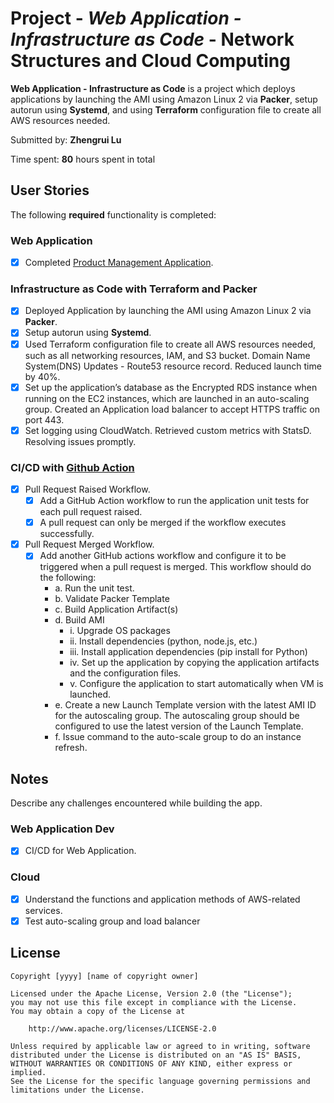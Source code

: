 # Project - *Web Application - Infrastructure as Code* - Network Structures and Cloud Computing

**Web Application - Infrastructure as Code** is a project which deploys applications by launching the AMI using Amazon Linux 2 via **Packer**, setup autorun using **Systemd**, and using **Terraform** configuration file to create all AWS resources needed.

Submitted by: **Zhengrui Lu**

Time spent: **80** hours spent in total

## User Stories

The following **required** functionality is completed:

### Web Application
* [X] Completed [Product Management Application](https://github.com/ZhengruiLu/webapp).

### Infrastructure as Code with Terraform and Packer
* [X] Deployed Application by launching the AMI using Amazon Linux 2 via **Packer**. 
* [X] Setup autorun using **Systemd**.
* [X] Used Terraform configuration file to create all AWS resources needed, such as all networking resources, IAM, and S3 bucket. Domain Name System(DNS) Updates - Route53 resource record. Reduced launch time by 40%.
* [X] Set up the application’s database as the Encrypted RDS instance when running on the EC2 instances, which are launched in an auto-scaling group. Created an Application load balancer to accept HTTPS traffic on port 443.
* [X] Set logging using CloudWatch. Retrieved custom metrics with StatsD. Resolving issues promptly.

### CI/CD with [Github Action](https://github.com/ZhengruiLu/webapp/tree/main/.github/workflows)
* [X] Pull Request Raised Workflow.
	* [X] Add a GitHub Action workflow to run the application unit tests for each pull request raised.
    * [X] A pull request can only be merged if the workflow executes successfully.
* [X] Pull Request Merged Workflow.
	* [X] Add another GitHub actions workflow and configure it to be triggered when a pull request is merged. This workflow should do the following:
		- a. Run the unit test.
		- b. Validate Packer Template
		- c. Build Application Artifact(s)
		- d. Build AMI
			- i. Upgrade OS packages
			- ii. Install dependencies (python, node.js, etc.)
			- iii. Install application dependencies (pip install for Python)
			- iv. Set up the application by copying the application artifacts and the configuration files.
			- v. Configure the application to start automatically when VM is launched.
		- e. Create a new Launch Template version with the latest AMI ID for the autoscaling group. The autoscaling group should be configured to use the latest version of the Launch Template.
		- f. Issue command to the auto-scale group to do an instance refresh.

## Notes
Describe any challenges encountered while building the app.

### Web Application Dev
* [X] CI/CD for Web Application.

### Cloud
* [X] Understand the functions and application methods of AWS-related services.
* [X] Test auto-scaling group and load balancer

## License

    Copyright [yyyy] [name of copyright owner]

    Licensed under the Apache License, Version 2.0 (the "License");
    you may not use this file except in compliance with the License.
    You may obtain a copy of the License at

        http://www.apache.org/licenses/LICENSE-2.0

    Unless required by applicable law or agreed to in writing, software
    distributed under the License is distributed on an "AS IS" BASIS,
    WITHOUT WARRANTIES OR CONDITIONS OF ANY KIND, either express or implied.
    See the License for the specific language governing permissions and
    limitations under the License.
